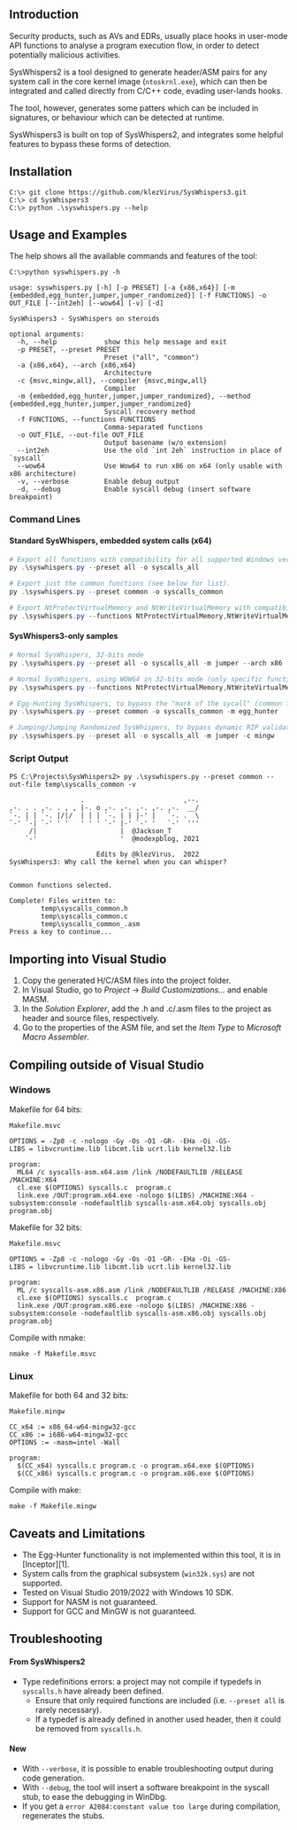 ## Introduction

Security products, such as AVs and EDRs, usually place hooks in user-mode API functions to analyse a program execution 
flow, in order to detect potentially malicious activities.

SysWhispers2 is a tool designed to generate header/ASM pairs for any system call in the core kernel image 
(`ntoskrnl.exe`), which can then be integrated and called directly from C/C++ code, evading user-lands hooks. 

The tool, however, generates some patters which can be included in signatures, or behaviour which can be detected 
at runtime.

SysWhispers3 is built on top of SysWhispers2, and integrates some helpful features to bypass these forms of detection.

## Installation

```
C:\> git clone https://github.com/klezVirus/SysWhispers3.git
C:\> cd SysWhispers3
C:\> python .\syswhispers.py --help
```

## Usage and Examples

The help shows all the available commands and features of the tool:

```
C:\>python syswhispers.py -h

usage: syswhispers.py [-h] [-p PRESET] [-a {x86,x64}] [-m {embedded,egg_hunter,jumper,jumper_randomized}] [-f FUNCTIONS] -o OUT_FILE [--int2eh] [--wow64] [-v] [-d]

SysWhispers3 - SysWhispers on steroids

optional arguments:
  -h, --help            show this help message and exit
  -p PRESET, --preset PRESET
                        Preset ("all", "common")
  -a {x86,x64}, --arch {x86,x64}
                        Architecture
  -c {msvc,mingw,all}, --compiler {msvc,mingw,all}
                        Compiler
  -m {embedded,egg_hunter,jumper,jumper_randomized}, --method {embedded,egg_hunter,jumper,jumper_randomized}
                        Syscall recovery method
  -f FUNCTIONS, --functions FUNCTIONS
                        Comma-separated functions
  -o OUT_FILE, --out-file OUT_FILE
                        Output basename (w/o extension)
  --int2eh              Use the old `int 2eh` instruction in place of `syscall`
  --wow64               Use Wow64 to run x86 on x64 (only usable with x86 architecture)
  -v, --verbose         Enable debug output
  -d, --debug           Enable syscall debug (insert software breakpoint)
```

### Command Lines

#### Standard SysWhispers, embedded system calls (x64)

```powershell
# Export all functions with compatibility for all supported Windows versions (see example-output/).
py .\syswhispers.py --preset all -o syscalls_all

# Export just the common functions (see below for list).
py .\syswhispers.py --preset common -o syscalls_common

# Export NtProtectVirtualMemory and NtWriteVirtualMemory with compatibility for all versions.
py .\syswhispers.py --functions NtProtectVirtualMemory,NtWriteVirtualMemory -o syscalls_mem
```

#### SysWhispers3-only samples 

```powershell
# Normal SysWhispers, 32-bits mode
py .\syswhispers.py --preset all -o syscalls_all -m jumper --arch x86

# Normal SysWhispers, using WOW64 in 32-bits mode (only specific functions)
py .\syswhispers.py --functions NtProtectVirtualMemory,NtWriteVirtualMemory -o syscalls_mem --arch x86 --wow64

# Egg-Hunting SysWhispers, to bypass the "mark of the sycall" (common function)
py .\syswhispers.py --preset common -o syscalls_common -m egg_hunter

# Jumping/Jumping Randomized SysWhispers, to bypass dynamic RIP validation (all functions) using MinGW as the compiler
py .\syswhispers.py --preset all -o syscalls_all -m jumper -c mingw


```

### Script Output

```
PS C:\Projects\SysWhispers2> py .\syswhispers.py --preset common --out-file temp\syscalls_common -v 
                                                       
                  .                         ,--.
,-. . . ,-. . , , |-. o ,-. ,-. ,-. ,-. ,-.  __/
`-. | | `-. |/|/  | | | `-. | | |-' |   `-. .  \
`-' `-| `-' ' '   ' ' ' `-' |-' `-' '   `-'  '''
     /|                     |  @Jackson_T
    `-'                     '  @modexpblog, 2021

                      Edits by @klezVirus,  2022
SysWhispers3: Why call the kernel when you can whisper?


Common functions selected.

Complete! Files written to:
        temp\syscalls_common.h
        temp\syscalls_common.c
        temp\syscalls_common_.asm
Press a key to continue...

```

## Importing into Visual Studio

1. Copy the generated H/C/ASM files into the project folder.
2. In Visual Studio, go to *Project* → *Build Customizations...* and enable MASM.
3. In the *Solution Explorer*, add the .h and .c/.asm files to the project as header and source files, respectively.
4. Go to the properties of the ASM file, and set the *Item Type* to *Microsoft Macro Assembler*.

## Compiling outside of Visual Studio

### Windows

Makefile for 64 bits:

`Makefile.msvc`
```
OPTIONS = -Zp8 -c -nologo -Gy -Os -O1 -GR- -EHa -Oi -GS-
LIBS = libvcruntime.lib libcmt.lib ucrt.lib kernel32.lib

program:
  ML64 /c syscalls-asm.x64.asm /link /NODEFAULTLIB /RELEASE /MACHINE:X64
  cl.exe $(OPTIONS) syscalls.c  program.c
  link.exe /OUT:program.x64.exe -nologo $(LIBS) /MACHINE:X64 -subsystem:console -nodefaultlib syscalls-asm.x64.obj syscalls.obj program.obj
```

Makefile for 32 bits:

`Makefile.msvc`
```
OPTIONS = -Zp8 -c -nologo -Gy -Os -O1 -GR- -EHa -Oi -GS-
LIBS = libvcruntime.lib libcmt.lib ucrt.lib kernel32.lib

program:
  ML /c syscalls-asm.x86.asm /link /NODEFAULTLIB /RELEASE /MACHINE:X86
  cl.exe $(OPTIONS) syscalls.c  program.c
  link.exe /OUT:program.x86.exe -nologo $(LIBS) /MACHINE:X86 -subsystem:console -nodefaultlib syscalls-asm.x86.obj syscalls.obj program.obj
```

Compile with nmake:
```
nmake -f Makefile.msvc
```

### Linux

Makefile for both 64 and 32 bits:

`Makefile.mingw`
```
CC_x64 := x86_64-w64-mingw32-gcc
CC_x86 := i686-w64-mingw32-gcc
OPTIONS := -masm=intel -Wall

program:
  $(CC_x64) syscalls.c program.c -o program.x64.exe $(OPTIONS)
  $(CC_x86) syscalls.c program.c -o program.x86.exe $(OPTIONS)
```

Compile with make:
```
make -f Makefile.mingw
```

## Caveats and Limitations

- The Egg-Hunter functionality is not implemented within this tool, it is in [Inceptor][1].
- System calls from the graphical subsystem (`win32k.sys`) are not supported.
- Tested on Visual Studio 2019/2022 with Windows 10 SDK. 
- Support for NASM is not guaranteed.
- Support for GCC and MinGW is not guaranteed.

## Troubleshooting

#### From SysWhispers2
- Type redefinitions errors: a project may not compile if typedefs in `syscalls.h` have already been defined.
  - Ensure that only required functions are included (i.e. `--preset all` is rarely necessary).
  - If a typedef is already defined in another used header, then it could be removed from `syscalls.h`.

#### New
- With `--verbose`, it is possible to enable troubleshooting output during code generation.
- With `--debug`, the tool will insert a software breakpoint in the syscall stub, to ease the debugging in WinDbg.
- If you get a `error A2084:constant value too large` during compilation, regenerates the stubs.

